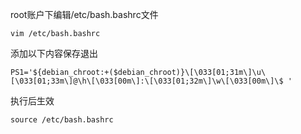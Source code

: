 
root账户下编辑/etc/bash.bashrc文件
```
vim /etc/bash.bashrc
```
添加以下内容保存退出
```
PS1='${debian_chroot:+($debian_chroot)}\[\033[01;31m\]\u\[\033[01;33m\]@\h\[\033[00m\]:\[\033[01;32m\]\w\[\033[00m\]\$ '
```
执行后生效
```
source /etc/bash.bashrc
```


